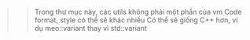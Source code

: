 >> Trong thư mục này, các utils không phải một phần của vm
>> Code format, style có thể sẽ khác nhiều
>> Có thể sẽ giống C++ hơn, ví dụ meo::variant thay vì std::variant